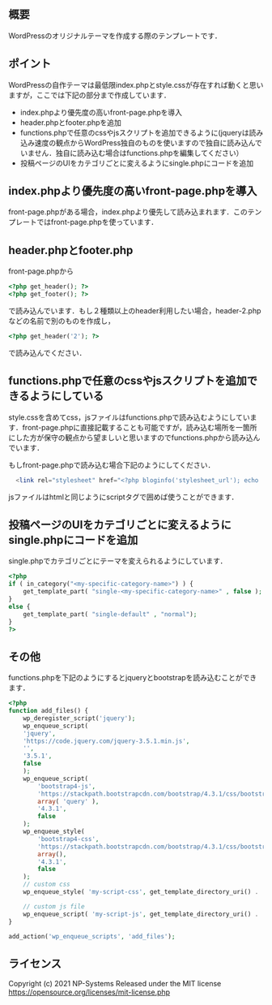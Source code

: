 ## 概要

WordPressのオリジナルテーマを作成する際のテンプレートです．

## ポイント

WordPressの自作テーマは最低限index.phpとstyle.cssが存在すれば動くと思いますが，ここでは下記の部分まで作成しています．

- index.phpより優先度の高いfront-page.phpを導入
- header.phpとfooter.phpを追加
- functions.phpで任意のcssやjsスクリプトを追加できるように(jqueryは読み込み速度の観点からWordPress独自のものを使いますので独自に読み込んでいません．独自に読み込む場合はfunctions.phpを編集してください）
- 投稿ページのUIをカテゴリごとに変えるようにsingle.phpにコードを追加

## index.phpより優先度の高いfront-page.phpを導入

front-page.phpがある場合，index.phpより優先して読み込まれます．このテンプレートではfront-page.phpを使っています．

## header.phpとfooter.php
front-page.phpから

```php
<?php get_header(); ?>
<?php get_footer(); ?>
```
で読み込んでいます．もし２種類以上のheader利用したい場合，header-2.phpなどの名前で別のものを作成し，
```php
<?php get_header('2'); ?>
```
で読み込んでください．

## functions.phpで任意のcssやjsスクリプトを追加できるようにしている

style.cssを含めてcss，jsファイルはfunctions.phpで読み込むようにしています．front-page.phpに直接記載することも可能ですが，読み込む場所を一箇所にした方が保守の観点から望ましいと思いますのでfunctions.phpから読み込んでいます．

もしfront-page.phpで読み込む場合下記のようにしてください．

```php
  <link rel="stylesheet" href="<?php bloginfo('stylesheet_url'); echo '?' . filemtime( get_stylesheet_directory() . '/style.css'); ?>" type="text/css" />
```

jsファイルはhtmlと同じようにscriptタグで囲めば使うことができます．

## 投稿ページのUIをカテゴリごとに変えるようにsingle.phpにコードを追加

single.phpでカテゴリごとにテーマを変えられるようにしています．

```php
<?php
if ( in_category("<my-specific-category-name>") ) {
	get_template_part( "single-<my-specific-category-name>" , false );
}
else {
	get_template_part( "single-default" , "normal");
}
?>
```

## その他

functions.phpを下記のようにするとjqueryとbootstrapを読み込むことができます．


```php
<?php
function add_files() {
    wp_deregister_script('jquery');
    wp_enqueue_script(
    'jquery',
    'https://code.jquery.com/jquery-3.5.1.min.js',
    '',
    '3.5.1',
    false
    );
    wp_enqueue_script(
        'bootstrap4-js',
        'https://stackpath.bootstrapcdn.com/bootstrap/4.3.1/css/bootstrap.min.css',
        array( 'query' ),
        '4.3.1',
        false
    );
    wp_enqueue_style(
        'bootstrap4-css',
        'https://stackpath.bootstrapcdn.com/bootstrap/4.3.1/css/bootstrap.min.css',
        array(),
        '4.3.1',
        false
    );
    // custom css
    wp_enqueue_style( 'my-script-css', get_template_directory_uri() . '/style.css', array('bootstrap4-css'), NULL,false );

    // custom js file
    wp_enqueue_script( 'my-script-js', get_template_directory_uri() . '/main.js', array(), NULL, true);
}

add_action('wp_enqueue_scripts', 'add_files');
```

## ライセンス

Copyright (c) 2021 NP-Systems
Released under the MIT license
https://opensource.org/licenses/mit-license.php

